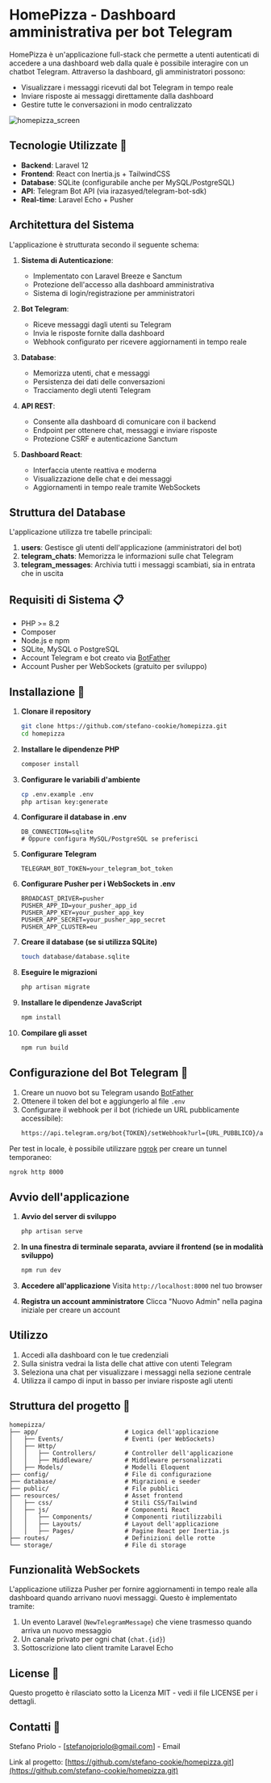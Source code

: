 # HomePizza - Dashboard amministrativa per bot Telegram

HomePizza è un'applicazione full-stack che permette a utenti autenticati di accedere a una dashboard web dalla quale è possibile interagire con un chatbot Telegram. Attraverso la dashboard, gli amministratori possono:

- Visualizzare i messaggi ricevuti dal bot Telegram in tempo reale
- Inviare risposte ai messaggi direttamente dalla dashboard
- Gestire tutte le conversazioni in modo centralizzato

![homepizza_screen](https://github.com/user-attachments/assets/3cb5d9c8-54a1-4063-be9f-74be493a3c8c)


## Tecnologie Utilizzate 🔧

- **Backend**: Laravel 12
- **Frontend**: React con Inertia.js + TailwindCSS
- **Database**: SQLite (configurabile anche per MySQL/PostgreSQL)
- **API**: Telegram Bot API (via irazasyed/telegram-bot-sdk)
- **Real-time**: Laravel Echo + Pusher

## Architettura del Sistema

L'applicazione è strutturata secondo il seguente schema:

1. **Sistema di Autenticazione**: 
   - Implementato con Laravel Breeze e Sanctum
   - Protezione dell'accesso alla dashboard amministrativa
   - Sistema di login/registrazione per amministratori

2. **Bot Telegram**: 
   - Riceve messaggi dagli utenti su Telegram
   - Invia le risposte fornite dalla dashboard
   - Webhook configurato per ricevere aggiornamenti in tempo reale

3. **Database**: 
   - Memorizza utenti, chat e messaggi
   - Persistenza dei dati delle conversazioni
   - Tracciamento degli utenti Telegram

4. **API REST**: 
   - Consente alla dashboard di comunicare con il backend
   - Endpoint per ottenere chat, messaggi e inviare risposte
   - Protezione CSRF e autenticazione Sanctum

5. **Dashboard React**: 
   - Interfaccia utente reattiva e moderna
   - Visualizzazione delle chat e dei messaggi
   - Aggiornamenti in tempo reale tramite WebSockets

## Struttura del Database

L'applicazione utilizza tre tabelle principali:

1. **users**: Gestisce gli utenti dell'applicazione (amministratori del bot)
2. **telegram_chats**: Memorizza le informazioni sulle chat Telegram
3. **telegram_messages**: Archivia tutti i messaggi scambiati, sia in entrata che in uscita

## Requisiti di Sistema 📋

- PHP >= 8.2
- Composer
- Node.js e npm
- SQLite, MySQL o PostgreSQL
- Account Telegram e bot creato via [BotFather](https://t.me/BotFather)
- Account Pusher per WebSockets (gratuito per sviluppo)

## Installazione 🚀

1. **Clonare il repository**
   ```bash
   git clone https://github.com/stefano-cookie/homepizza.git
   cd homepizza
   ```

2. **Installare le dipendenze PHP**
   ```bash
   composer install
   ```

3. **Configurare le variabili d'ambiente**
   ```bash
   cp .env.example .env
   php artisan key:generate
   ```

4. **Configurare il database in .env**
   ```
   DB_CONNECTION=sqlite
   # Oppure configura MySQL/PostgreSQL se preferisci
   ```

5. **Configurare Telegram**
   ```
   TELEGRAM_BOT_TOKEN=your_telegram_bot_token
   ```

6. **Configurare Pusher per i WebSockets in .env**
   ```
   BROADCAST_DRIVER=pusher
   PUSHER_APP_ID=your_pusher_app_id
   PUSHER_APP_KEY=your_pusher_app_key
   PUSHER_APP_SECRET=your_pusher_app_secret
   PUSHER_APP_CLUSTER=eu
   ```

7. **Creare il database (se si utilizza SQLite)**
   ```bash
   touch database/database.sqlite
   ```

8. **Eseguire le migrazioni**
   ```bash
   php artisan migrate
   ```

9. **Installare le dipendenze JavaScript**
   ```bash
   npm install
   ```

10. **Compilare gli asset**
    ```bash
    npm run build
    ```

## Configurazione del Bot Telegram 🤖

1. Creare un nuovo bot su Telegram usando [BotFather](https://t.me/BotFather)
2. Ottenere il token del bot e aggiungerlo al file `.env`
3. Configurare il webhook per il bot (richiede un URL pubblicamente accessibile):
   ```bash
   https://api.telegram.org/bot{TOKEN}/setWebhook?url={URL_PUBBLICO}/api/telegram/webhook
   ```

Per test in locale, è possibile utilizzare [ngrok](https://ngrok.com/) per creare un tunnel temporaneo:
```bash
ngrok http 8000
```

## Avvio dell'applicazione

1. **Avvio del server di sviluppo**
   ```bash
   php artisan serve
   ```

2. **In una finestra di terminale separata, avviare il frontend (se in modalità sviluppo)**
   ```bash
   npm run dev
   ```

3. **Accedere all'applicazione**
   Visita `http://localhost:8000` nel tuo browser

4. **Registra un account amministratore**
   Clicca "Nuovo Admin" nella pagina iniziale per creare un account

## Utilizzo

1. Accedi alla dashboard con le tue credenziali
2. Sulla sinistra vedrai la lista delle chat attive con utenti Telegram
3. Seleziona una chat per visualizzare i messaggi nella sezione centrale
4. Utilizza il campo di input in basso per inviare risposte agli utenti

## Struttura del progetto 📁

```
homepizza/
├── app/                        # Logica dell'applicazione
│   ├── Events/                 # Eventi (per WebSockets)
│   ├── Http/
│   │   ├── Controllers/        # Controller dell'applicazione
│   │   ├── Middleware/         # Middleware personalizzati
│   ├── Models/                 # Modelli Eloquent
├── config/                     # File di configurazione
├── database/                   # Migrazioni e seeder
├── public/                     # File pubblici 
├── resources/                  # Asset frontend
│   ├── css/                    # Stili CSS/Tailwind
│   ├── js/                     # Componenti React
│   │   ├── Components/         # Componenti riutilizzabili
│   │   ├── Layouts/            # Layout dell'applicazione
│   │   ├── Pages/              # Pagine React per Inertia.js
├── routes/                     # Definizioni delle rotte
└── storage/                    # File di storage
```

## Funzionalità WebSockets

L'applicazione utilizza Pusher per fornire aggiornamenti in tempo reale alla dashboard quando arrivano nuovi messaggi. Questo è implementato tramite:

1. Un evento Laravel (`NewTelegramMessage`) che viene trasmesso quando arriva un nuovo messaggio
2. Un canale privato per ogni chat (`chat.{id}`)
3. Sottoscrizione lato client tramite Laravel Echo

## License 📄

Questo progetto è rilasciato sotto la Licenza MIT - vedi il file LICENSE per i dettagli.

## Contatti 📨

Stefano Priolo - [stefanojpriolo@gmail.com] - Email

Link al progetto: [https://github.com/stefano-cookie/homepizza.git](https://github.com/stefano-cookie/homepizza.git)
